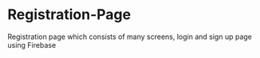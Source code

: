 # Registration-Page
Registration page which consists of many screens, login and sign up page using Firebase
